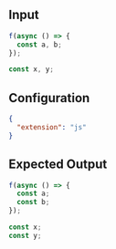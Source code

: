 
## Input
```javascript input
f(async () => {
  const a, b;
});

const x, y;
```

## Configuration
```json configuration
{
  "extension": "js"
}
```

## Expected Output
```javascript expected output
f(async () => {
  const a;
  const b;
});

const x;
const y;
```

